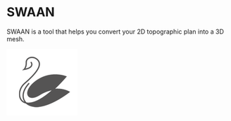 # SWAAN

SWAAN is a tool that helps you convert your 2D topographic plan into a 3D mesh.

![](Assets/SWAAN_logo.png)
